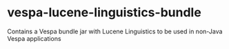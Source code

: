 # vespa-lucene-linguistics-bundle
Contains a Vespa bundle jar with Lucene Linguistics to be used in non-Java Vespa applications
